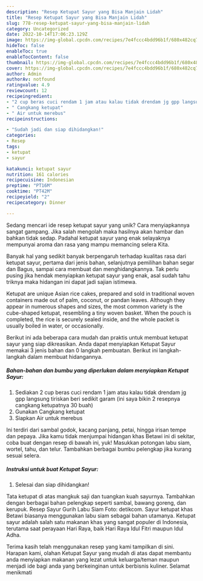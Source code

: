 ```yaml
---
description: "Resep Ketupat Sayur yang Bisa Manjain Lidah"
title: "Resep Ketupat Sayur yang Bisa Manjain Lidah"
slug: 778-resep-ketupat-sayur-yang-bisa-manjain-lidah
category: Uncategorized
date: 2022-10-14T17:06:23.129Z
image: https://img-global.cpcdn.com/recipes/7e4fccc4bdd96b1f/680x482cq70/ketupat-sayur-foto-resep-utama.jpg
hideToc: false
enableToc: true
enableTocContent: false
thumbnail: https://img-global.cpcdn.com/recipes/7e4fccc4bdd96b1f/680x482cq70/ketupat-sayur-foto-resep-utama.jpg
cover: https://img-global.cpcdn.com/recipes/7e4fccc4bdd96b1f/680x482cq70/ketupat-sayur-foto-resep-utama.jpg
author: Admin
authorAv: notfound
ratingvalue: 4.9
reviewcount: 12
recipeingredient:
- "2 cup beras cuci rendam 1 jam atau kalau tidak drendam jg gpp langsung tiriskan beri sedikit garam ini saya bikin 2 resepnya cangkang ketupatnya 30 buah"
- " Cangkang ketupat"
- " Air untuk merebus"
recipeinstructions:

- "Sudah jadi dan siap dihidangkan!"
categories:
- Resep
tags:
- ketupat
- sayur

katakunci: ketupat sayur 
nutrition: 161 calories
recipecuisine: Indonesian
preptime: "PT16M"
cooktime: "PT42M"
recipeyield: "2"
recipecategory: Dinner

---
```





Sedang mencari ide resep ketupat sayur yang unik? Cara menyiapkannya sangat gampang. Jika salah mengolah maka hasilnya akan hambar dan bahkan tidak sedap. Padahal ketupat sayur yang enak selayaknya mempunyai aroma dan rasa yang mampu memancing selera Kita.





Banyak hal yang sedikit banyak berpengaruh terhadap kualitas rasa dari ketupat sayur, pertama dari jenis bahan, selanjutnya pemilihan bahan segar dan Bagus, sampai cara membuat dan menghidangkannya. Tak perlu pusing jika hendak menyiapkan ketupat sayur yang enak,      asal sudah tahu triknya maka hidangan ini dapat jadi sajian istimewa.














Ketupat are unique Asian rice cakes, prepared and sold in traditional woven containers made out of palm, coconut, or pandan leaves. Although they appear in numerous shapes and sizes, the most common variety is the cube-shaped ketupat, resembling a tiny woven basket. When the pouch is completed, the rice is securely sealed inside, and the whole packet is usually boiled in water, or occasionally.






Berikut ini ada beberapa cara mudah dan praktis untuk membuat ketupat sayur yang siap dikreasikan. Anda dapat menyiapkan Ketupat Sayur memakai 3 jenis bahan dan 0 langkah pembuatan. Berikut ini langkah-langkah dalam membuat hidangannya.

<!--inarticleads1-->

##### Bahan-bahan dan bumbu yang diperlukan dalam menyiapkan Ketupat Sayur:

1. Sediakan 2 cup beras cuci rendam 1 jam atau kalau tidak drendam jg gpp langsung tiriskan beri sedikit garam (ini saya bikin 2 resepnya cangkang ketupatnya 30 buah)
1. Gunakan  Cangkang ketupat
1. Siapkan  Air untuk merebus


Ini terdiri dari sambal godok, kacang panjang, petai, hingga irisan tempe dan pepaya. Jika kamu tidak menjumpai hidangan khas Betawi ini di sekitar, coba buat dengan resep di bawah ini, yuk! Masukkan potongan labu siam, wortel, tahu, dan telur. Tambahkan berbagai bumbu pelengkap jika kurang sesuai selera. 

<!--inarticleads2-->

##### Instruksi untuk buat Ketupat Sayur:


1. Selesai dan siap dihidangkan!

Tata ketupat di atas mangkuk saji dan tuangkan kuah sayurnya. Tambahkan dengan berbagai bahan pelengkap seperti sambal, bawang goreng, dan kerupuk. Resep Sayur Gurih Labu Siam Foto: detikcom. Sayur ketupat khas Betawi biasanya menggunakan labu siam sebagai bahan utamanya. Ketupat sayur adalah salah satu makanan khas yang sangat populer di Indonesia, terutama saat perayaan Hari Raya, baik Hari Raya Idul Fitri maupun Idul Adha. 

Terima kasih telah menggunakan resep yang kami tampilkan di sini. Harapan kami, olahan Ketupat Sayur yang mudah di atas dapat membantu anda menyiapkan makanan yang lezat untuk keluarga/teman maupun menjadi ide bagi anda yang berkeinginan untuk berbisnis kuliner. Selamat menikmati
